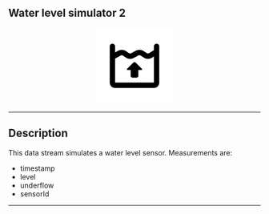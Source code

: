 ## Water level simulator 2

<p align="center"> 
    <img src="icon.png" width="150px;" class="pe-image-documentation"/>
</p>

***

## Description

This data stream simulates a water level sensor.
Measurements are:
* timestamp
* level
* underflow
* sensorId
***